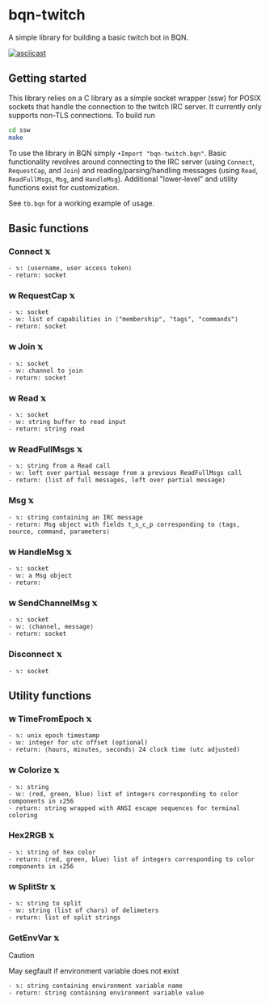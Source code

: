 # bqn-twitch
A simple library for building a basic twitch bot in BQN.

[![asciicast](https://asciinema.org/a/ovXfsYy4khtlcOqhTlvmoWrMJ.svg)](https://asciinema.org/a/ovXfsYy4khtlcOqhTlvmoWrMJ)

## Getting started
This library relies on a C library as a simple socket wrapper (ssw) for POSIX
sockets that handle the connection to the twitch IRC server. It currently only
supports non-TLS connections. To build run
```sh
cd ssw
make
```

To use the library in BQN simply `•Import "bqn-twitch.bqn"`. Basic
functionality revolves around connecting to the IRC server (using `Connect`,
`RequestCap`, and `Join`) and reading/parsing/handling messages (using `Read`,
`ReadFullMsgs`, `Msg`, and `HandleMsg`). Additional "lower-level" and utility
functions exist for customization.

See `tb.bqn` for a working example of usage.

## Basic functions
### Connect 𝕩

    - 𝕩: ⟨username, user access token⟩
    - return: socket

### 𝕨 RequestCap 𝕩

    - 𝕩: socket
    - 𝕨: list of capabilities in ⟨"membership", "tags", "commands"⟩
    - return: socket
 

### 𝕨 Join 𝕩

    - 𝕩: socket
    - 𝕨: channel to join
    - return: socket
  
### 𝕨 Read 𝕩

    - 𝕩: socket
    - 𝕨: string buffer to read input
    - return: string read
  
### 𝕨 ReadFullMsgs 𝕩

    - 𝕩: string from a Read call
    - 𝕨: left over partial message from a previous ReadFullMsgs call
    - return: ⟨list of full messages, left over partial message⟩

### Msg 𝕩

    - 𝕩: string containing an IRC message
    - return: Msg object with fields t‿s‿c‿p corresponding to ⟨tags, source, command, parameters⟩

### 𝕨 HandleMsg 𝕩

    - 𝕩: socket
    - 𝕨: a Msg object
    - return:
  
### 𝕨 SendChannelMsg 𝕩

    - 𝕩: socket
    - 𝕨: ⟨channel, message⟩
    - return: socket

### Disconnect 𝕩

    - 𝕩: socket

## Utility functions
### 𝕨 TimeFromEpoch 𝕩
    
    - 𝕩: unix epoch timestamp
    - 𝕨: integer for utc offset (optional)
    - return: ⟨hours, minutes, seconds⟩ 24 clock time (utc adjusted)

### 𝕨 Colorize 𝕩

    - 𝕩: string
    - 𝕨: ⟨red, green, blue⟩ list of integers corresponding to color components in ↕256
    - return: string wrapped with ANSI escape sequences for terminal coloring

### Hex2RGB 𝕩

    - 𝕩: string of hex color
    - return: ⟨red, green, blue⟩ list of integers corresponding to color components in ↕256

### 𝕨 SplitStr 𝕩

    - 𝕩: string to split
    - 𝕨: string (list of chars) of delimeters
    - return: list of split strings

### GetEnvVar 𝕩

> [!CAUTION]
> May segfault if environment variable does not exist

    - 𝕩: string containing environment variable name
    - return: string containing environment variable value
